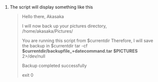 1. The script will display something like this
    >Hello there, Akasaka
    >
    >I will now back up your pictures directory, /home/akasaka/Pictures/
    >
    >You are running this script from \$currentdir
    >Therefore, I will save the backup in \$currentdir
    >tar -cf **\$currentdir/backupfile_+datecommand.tar** **$PICTURES** 2>/dev/null
    >
    >Backup completed successfully
    >
    >exit 0